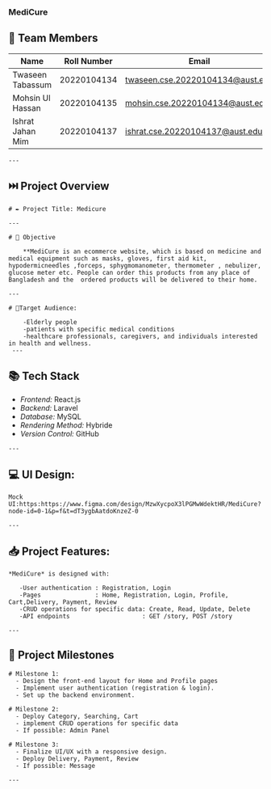 ### MediCure
 

## 👥 Team Members

| Name                | Roll Number   | Email                               | Role              |
|---------------------|---------------|-------------------------------------|-------------------|
| Twaseen Tabassum    | 20220104134   | twaseen.cse.20220104134@aust.edu    | Lead              |
| Mohsin Ul Hassan    | 20220104135   | mohsin.cse.20220104134@aust.edu     | Frontend,Backend  |
| Ishrat Jahan Mim    | 20220104137   | ishrat.cse.20220104137@aust.edu     | Frontend,Backend  |

	---

## ⏭️ Project Overview

	# ✒️ Project Title: Medicure
	
	---

	# 🚀 Objective

		**MediCure is an ecommerce website, which is based on medicine and medical equipment such as masks, gloves, first aid kit, hypodermicneedles ,forceps, sphygmomanometer, thermometer , nebulizer, glucose meter etc. People can order this products from any place of Bangladesh and the  ordered products will be delivered to their home.

	---

	# 🎯Target Audience: 

		-Elderly people
		-patients with specific medical conditions 
		-healthcare professionals, caregivers, and individuals interested in health and wellness. 
	 ---

## 📚 Tech Stack

   - *Frontend:* React.js
   - *Backend:* Laravel
   - *Database:* MySQL
   - *Rendering Method:*  Hybride
   - *Version Control:* GitHub
	
	---

## 💻 UI Design:

	Mock UI:https:https://www.figma.com/design/MzwXycpoX3lPGMwWdektHR/MediCure?node-id=0-1&p=f&t=dT3ygbAatdoKnzeZ-0

	---

## 📥 Project Features: 

	*MediCure* is designed with:

	   -User authentication : Registration, Login
	   -Pages               : Home, Registration, Login, Profile,  Cart,Delivery, Payment, Review
	   -CRUD operations for specific data: Create, Read, Update, Delete
	   -API endpoints                    : GET /story, POST /story

	---


## 🌟 Project Milestones

	# Milestone 1: 
	  - Design the front-end layout for Home and Profile pages
	  - Implement user authentication (registration & login).
	  - Set up the backend environment.

	# Milestone 2: 
	  - Deploy Category, Searching, Cart
	  - implement CRUD operations for specific data
  	  - If possible: Admin Panel

	# Milestone 3: 
	  - Finalize UI/UX with a responsive design.
	  - Deploy Delivery, Payment, Review
	  - If possible: Message

	---

